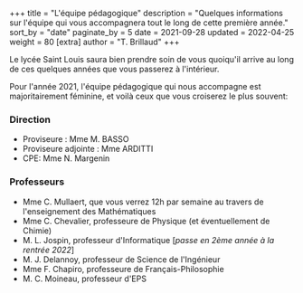 +++
title = "L'équipe pédagogique"
description = "Quelques informations sur l'équipe qui vous accompagnera tout le long de cette première année."
sort_by = "date"
paginate_by = 5
date = 2021-09-28
updated = 2022-04-25
weight = 80
[extra]
author = "T. Brillaud"
+++

Le lycée Saint Louis saura bien prendre soin de vous quoiqu'il arrive au long de ces quelques années que vous passerez à l'intérieur. 

Pour l'année 2021, l'équipe pédagogique qui nous accompagne est majoritairement féminine, et voilà ceux que vous croiserez le plus souvent:

### Direction
* Proviseure : Mme M. BASSO
* Proviseure adjointe : Mme ARDITTI
* CPE: Mme N. Margenin

### Professeurs
* Mme C. Mullaert, que vous verrez 12h par semaine au travers de l'enseignement des Mathématiques
* Mme C. Chevalier, professeure de Physique (et éventuellement de Chimie)
* M. L. Jospin, professeur d'Informatique [*passe en 2ème année à la rentrée 2022*]
* M. J. Delannoy, professeur de Science de l'Ingénieur
* Mme F. Chapiro, professeure de Français-Philosophie
* M. C. Moineau, professeur d'EPS

